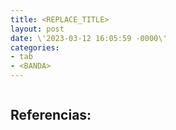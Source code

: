 ```yaml
---
title: <REPLACE_TITLE>
layout: post
date: \'2023-03-12 16:05:59 -0000\'
categories:
- tab
- <BANDA>
---
```


~~~
~~~

Referencias:
- 
